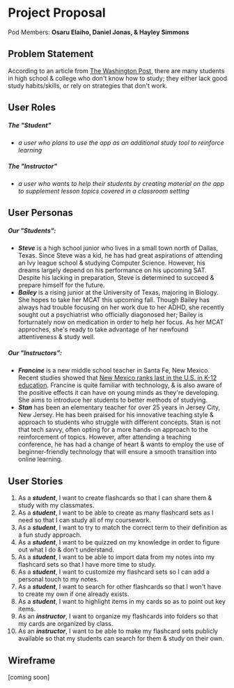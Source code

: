 # **Project Proposal**

Pod Members: **Osaru Elaiho, Daniel Jonas, & Hayley Simmons**


## **Problem Statement**
According to an article from [The Washington Post](https://www.washingtonpost.com/lifestyle/2019/04/15/many-students-dont-know-how-study-heres-how-parents-can-help/), there are many students in high school & college who don't know how to study; they either lack good study habits/skills, or rely on strategies that don't work.


## **User Roles**
##### The "Student" 
  * *a user who plans to use the app as an additional study tool to reinforce learning*
##### The "Instructor"
  * *a user who wants to help their students by creating material on the app to supplement lesson topics covered in a classroom setting*

## **User Personas**
##### Our "Students":
  * ***Steve*** is a high school junior who lives in a small town north of Dallas, Texas. Since Steve was a kid, he has had great aspirations of attending an Ivy league school & studying Computer Science. However, his dreams largely depend on his performance on his upcoming SAT. Despite his lacking in preparation, Steve is determined to succeed & prepare himself for the future.
  * ***Bailey*** is a rising junior at the University of Texas, majoring in Biology. She hopes to take her MCAT this upcoming fall. Though Bailey has always had trouble focusing on her work due to her ADHD, she recently sought out a psychiatrist who officially diagonosed her; Bailey is forturnately now on medication in order to help her focus. As her MCAT approches, she's ready to take advantage of her newfound attentiveness & study well.
##### Our "Instructors":
  * ***Francine*** is a new middle school teacher in Santa Fe, New Mexico. Recent studies showed that [New Mexico ranks last in the U.S. in K-12 education](https://www.usnews.com/news/best-states/rankings/education/prek-12). Francine is quite familiar with technology, & is also aware of the positive effects it can have on young minds as they're developing. She aims to introduce her students to better methods of studying.
  * ***Stan*** has been an elementary teacher for over 25 years in Jersey City, New Jersey. He has been praised for his innovative teaching style & approach to students who struggle with different concepts. Stan is not that tech savvy, often opting for a more hands-on approach to the reinforcement of topics. However, after attending a teaching conference, he has had a change of heart & wants to employ the use of beginner-friendly technology that will ensure a smooth transition into online learning.

## **User Stories**
   1. As a ***student***, I want to create flashcards so that I can share them & study with my classmates.
   2. As a ***student***, I want to be able to create as many flashcard sets as I need so that I can study all of my coursework.
   3. As a ***student***, I want to try to match the correct term to their definition as a fun study approach.
   4. As a ***student***, I want to be quizzed on my knowledge in order to figure out what I do & don't understand.
   5. As a ***student***, I want to be able to import data from my notes into my flashcard sets so that I have more time to study.
   6. As a ***student***, I want to customize my flashcard sets so I can add a personal touch to my notes.
   7. As a ***student***, I want to search for other flashcards so that I won't have to create my own if one already exists.
   8. As a ***student***, I want to highlight items in my cards so as to point out key items. 
   9. As an ***instructor***, I want to organize my flashcards into folders so that my cards are organized by class.
   10. As an ***instructor***, I want to be able to make my flashcard sets publicly available so that my students can search for them & study on their own.


## **Wireframe**
[coming soon]
